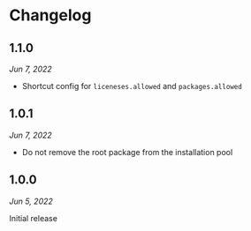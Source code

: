 # Changelog

## 1.1.0

*Jun 7, 2022*

* Shortcut config for `liceneses.allowed` and `packages.allowed` 

## 1.0.1

*Jun 7, 2022*

* Do not remove the root package from the installation pool

## 1.0.0

*Jun 5, 2022*

Initial release
